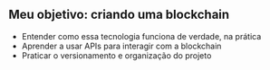 ## Meu objetivo: criando uma blockchain

- Entender como essa tecnologia funciona de verdade, na prática  
- Aprender a usar APIs para interagir com a blockchain  
- Praticar o versionamento e organização do projeto 
